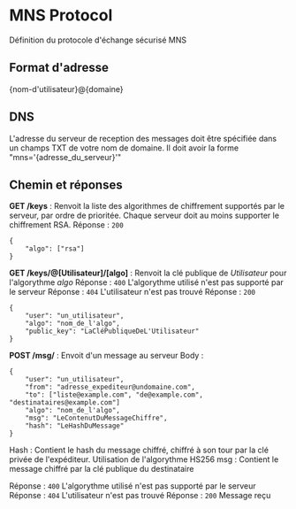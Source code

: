 # MNS Protocol
Définition du protocole d'échange sécurisé MNS

## Format d'adresse
{nom-d'utilisateur}@{domaine}

## DNS
L'adresse du serveur de reception des messages doit être spécifiée dans un champs TXT de votre nom de domaine.
Il doit avoir la forme "mns='{adresse_du_serveur}'"

## Chemin et réponses
**GET /keys** : Renvoit la liste des algorithmes de chiffrement supportés par le serveur, par ordre de prioritée. Chaque serveur doit au moins supporter le chiffrement RSA.
Réponse : `200`
```
{
    "algo": ["rsa"]
}
```

**GET /keys/@[Utilisateur]/[algo]** : Renvoit la clé publique de *Utilisateur* pour l'algorythme *algo*
Réponse : `400` L'algorythme utilisé n'est pas supporté par le serveur
Réponse : `404` L'utilisateur n'est pas trouvé
Réponse : `200`
```
{
    "user": "un_utilisateur",
    "algo": "nom_de_l'algo",
    "public_key": "LaCléPubliqueDeL'Utilisateur"
}
```

**POST /msg/** : Envoit d'un message au serveur
Body :
```
{
    "user": "un_utilisateur",
    "from": "adresse_expediteur@undomaine.com",
    "to": ["liste@example.com", "de@example.com", "destinataires@example.com"]
    "algo": "nom_de_l'algo",
    "msg": "LeContenutDuMessageChiffre",
    "hash": "LeHashDuMessage"
}
```
Hash : Contient le hash du message chiffré, chiffré à son tour par la clé privée de l'expéditeur. Utilisation de l'algorythme HS256
msg : Contient le message chiffré par la clé publique du destinataire

Réponse : `400` L'algorythme utilisé n'est pas supporté par le serveur
Réponse : `404` L'utilisateur n'est pas trouvé
Réponse : `200` Message reçu